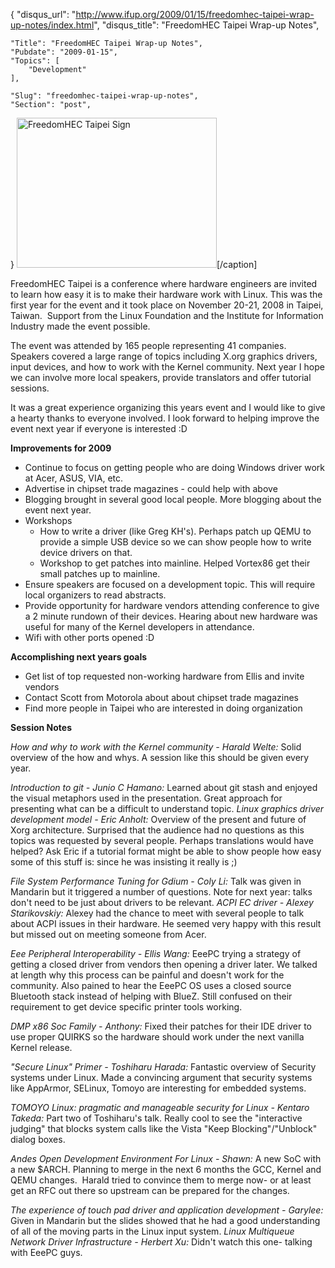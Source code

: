 {
	"disqus_url": "http://www.ifup.org/2009/01/15/freedomhec-taipei-wrap-up-notes/index.html",
	"disqus_title": "FreedomHEC Taipei Wrap-up Notes",

	"Title": "FreedomHEC Taipei Wrap-up Notes",
	"Pubdate": "2009-01-15",
	"Topics": [
		"Development"
	],

	"Slug": "freedomhec-taipei-wrap-up-notes",
	"Section": "post",
}
<a
href="http://ban.smugmug.com/gallery/8095979_qdbTW#527589610_6PSzH"><img
title="FreedomHEC Taipei"
src="http://ifup.org/images/freedomhec-taipei-sign.jpg" alt="FreedomHEC Taipei
Sign" width="320" height="240" /></a>[/caption] 

FreedomHEC Taipei is a conference where hardware engineers are invited to learn
how easy it is to make their hardware work with Linux. This was the first year
for the event and it took place on November 20-21, 2008 in Taipei, Taiwan. 
Support from the Linux Foundation and the Institute for Information Industry
made the event possible.

The event was attended by 165 people representing 41 companies. Speakers
covered a large range of topics including X.org graphics drivers, input
devices, and how to work with the Kernel community. Next year I hope we can
involve more local speakers, provide translators and offer tutorial sessions.

It was a great experience organizing this years event and I would like to give
a hearty thanks to everyone involved. I look forward to helping improve the
event next year if everyone is interested :D<strong></strong>

<strong>Improvements for 2009</strong>
<ul>
<li>Continue to focus on getting people who are doing Windows driver work at Acer, ASUS, VIA, etc.</li>
<li>Advertise in chipset trade magazines - could help with above</li>
<li>Blogging brought in several good local people. More blogging about the event next year.</li>
<li>Workshops
<ul>
<li>How to write a driver (like Greg KH's). Perhaps patch up QEMU to provide a simple USB device so we can show people how to write device drivers on that.</li>
<li> Workshop to get patches into mainline. Helped Vortex86 get their small patches up to mainline.</li>
</ul>
</li>
<li>Ensure speakers are focused on a development topic. This will require local organizers to read abstracts.</li>
<li>Provide opportunity for hardware vendors attending conference to give a 2 minute rundown of their devices. Hearing about new hardware was useful for many of the Kernel developers in attendance.</li>
<li>Wifi with other ports opened :D</li>
</ul>
<strong>Accomplishing next years goals</strong>
<ul>
<li>Get list of top requested non-working hardware from Ellis and invite vendors</li>
<li>Contact Scott from Motorola about about chipset trade magazines</li>
<li>Find more people in Taipei who are interested in doing organization</li>
</ul>
<strong>Session Notes</strong>

<em>How and why to work with the Kernel community - Harald Welte:</em> Solid
overview of the how and whys. A session like this should be given every year.

<em>Introduction to git - Junio C Hamano:</em> Learned about git stash and
enjoyed the visual metaphors used in the presentation. Great approach for
presenting what can be a difficult to understand topic.  <em> Linux graphics
driver development model - Eric Anholt:</em> Overview of the present and future
of Xorg architecture. Surprised that the audience had no questions as this
topics was requested by several people. Perhaps translations would have helped?
Ask Eric if a tutorial format might be able to show people how easy some of
this stuff is: since he was insisting it really is ;)

<em>File System Performance Tuning for Gdium - Coly Li:</em> Talk was given in
Mandarin but it triggered a number of questions. Note for next year: talks
don't need to be just about drivers to be relevant.  <em> ACPI EC driver -
Alexey Starikovskiy:</em> Alexey had the chance to meet with several people to
talk about ACPI issues in their hardware. He seemed very happy with this result
but missed out on meeting someone from Acer.

<em>Eee Peripheral Interoperability - Ellis Wang:</em> EeePC trying a strategy
of getting a closed driver from vendors then opening a driver later. We talked
at length why this process can be painful and doesn't work for the community.
Also pained to hear the EeePC OS uses a closed source Bluetooth stack instead
of helping with BlueZ. Still confused on their requirement to get device
specific printer tools working.

<em>DMP x86 Soc Family - Anthony:</em> Fixed their patches for their IDE driver
to use proper QUIRKS so the hardware should work under the next vanilla Kernel
release.

<em>"Secure Linux" Primer - Toshiharu Harada: </em>Fantastic overview of
Security systems under Linux. Made a convincing argument that security systems
like AppArmor, SELinux, Tomoyo are interesting for embedded systems.

<em>TOMOYO Linux: pragmatic and manageable security for Linux - Kentaro Takeda:
</em>Part two of Toshiharu's talk. Really cool to see the "interactive judging"
that blocks system calls like the Vista "Keep Blocking"/"Unblock" dialog boxes.

<em>Andes Open Development Environment For Linux - Shawn:</em> A new SoC with a
new $ARCH. Planning to merge in the next 6 months the GCC, Kernel and QEMU
changes.  Harald tried to convince them to merge now- or at least get an RFC
out there so upstream can be prepared for the changes.

<em>The experience of touch pad driver and application development -
Garylee:</em> Given in Mandarin but the slides showed that he had a good
understanding of all of the moving parts in the Linux input system.  <em> Linux
Multiqueue Network Driver Infrastructure - Herbert Xu:</em> Didn't watch this
one- talking with EeePC guys.
